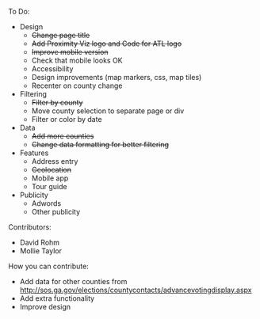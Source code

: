 To Do:
* Design
	* ~~Change page title~~
	* ~~Add Proximity Viz logo and Code for ATL logo~~
	* ~~Improve mobile version~~
	* Check that mobile looks OK
	* Accessibility
	* Design improvements (map markers, css, map tiles)
	* Recenter on county change
* Filtering
	* ~~Filter by county~~
	* Move county selection to separate page or div
	* Filter or color by date
* Data
	* ~~Add more counties~~
	* ~~Change data formatting for better filtering~~
* Features
	* Address entry 
	* ~~Geolocation~~
	* Mobile app 
	* Tour guide
* Publicity
	* Adwords
	* Other publicity


Contributors:
* David Rohm
* Mollie Taylor


How you can contribute:
* Add data for other counties from http://sos.ga.gov/elections/countycontacts/advancevotingdisplay.aspx
* Add extra functionality
* Improve design